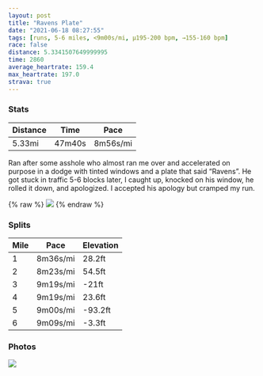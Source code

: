 ```yaml
---
layout: post
title: "Ravens Plate"
date: "2021-06-18 08:27:55"
tags: [runs, 5-6 miles, <9m00s/mi, μ195-200 bpm, →155-160 bpm]
race: false
distance: 5.3341507649999995
time: 2860
average_heartrate: 159.4
max_heartrate: 197.0
strava: true
---
```


### Stats

| Distance | Time | Pace |
|----------|------|------|
|5.33mi|47m40s|8m56s/mi|

Ran after some asshole who almost ran me over and accelerated on purpose in a dodge with tinted windows and a plate that said “Ravens”. He got stuck in traffic 5-6 blocks later, I caught up, knocked on his window, he rolled it down, and apologized. I accepted his apology but cramped my run.

{% raw %}
<img src='https://maps.googleapis.com/maps/api/staticmap?maptype=roadmap&path=enc:e_uwFn{sbMOUQO]M]s@uBu@q@w@_Bw@Qc@SQs@Oa@Yq@[WW]k@MYc@_@kA]S_@OMe@QoB[O[u@[gAq@SKMBWU}@oAk@m@[U{@Qa@WWc@{A{@GD?NMIe@_Au@s@]Ik@c@KASSGQUG]Ca@g@c@Q]JQGKOKC]s@MEODILCASe@_@k@a@D[_@eAWOIKWIGiAm@QE[]{@s@i@[c@MMOs@Oq@w@aAm@eAoAcAm@_Ay@oAs@]_@g@KeAw@Q[Q@w@WmAgASGJy@PQn@CXOHKZ}@`@w@l@}@DY?m@JoBAi@EG]J@Bo@BSGIIRRF\K?@Zj@DCQYc@_@[_@o@a@c@Ei@DM?GOQe@]MAQc@Ba@ESq@q@MA}@a@{B{AO]Ie@SC_A_@OWw@_@g@Ay@i@QWy@I[g@Gu@SMIUQUcAEi@MSB]Ec@WSg@]Uc@Um@?[YKYOIAMM[SI{@IYWq@eEPs@Hu@BsAC[k@{@g@m@Aw@G^oAQaCuAk@Ui@_@e@c@Wc@g@k@S[Um@Qo@?kAN{@v@iBLq@?m@Gu@QWu@gBQSm@_@uAm@a@Y}@oAu@yBSSy@gAgAs@y@Wg@YiAa@Rw@Fy@Lq@p@{BD_@AGaAg@MO_@UgAu@e@e@g@UQOyAcAe@SUWa@WgA{@QQi@QoAu@GM_Ai@m@m@q@g@a@Uw@U_BmAOUAYW[w@a@sBq@_@SYYiAg@o@k@c@UOW[[QWWOi@@o@]WGyAoAa@Mm@q@g@OkAu@i@o@MK_@Uy@YiAeAmAy@eCoAy@o@a@Qc@c@a@Qg@g@YMcCcBwAu@i@m@]K_Ay@_@S][k@]_B{@_Aq@}@g@eBoAs@m@{Au@oBwAMMMe@]WSISU}@e@w@S]o@aBs@g@]qEmCq@[cAi@YY_@U_AiAAKHWZc@Ti@f@m@ZcAJy@AKc@c@OW}@s@YMi@i@c@Mm@_@@O\k@B[WWKGKUc@]F]Pc@Bg@Vg@Bq@f@qAGWH[d@s@Po@Xk@Hg@@e@W_@qAw@KUJe@Ri@T[Tc@f@gCDC&key=AIzaSyC1MId7bFpkLXNAaYhBSTb8jLyiSqzbDtM&size=800x800&markers=color:yellow|label:S|40.74499,-73.9988&markers=color:green|label:F|40.79494000000001,-73.94252999999996'>
{% endraw %}

### Splits

| Mile | Pace | Elevation |
|------|------|-----------|
|1|8m36s/mi|28.2ft|
|2|8m23s/mi|54.5ft|
|3|9m19s/mi|-21ft|
|4|9m19s/mi|23.6ft|
|5|9m00s/mi|-93.2ft|
|6|9m09s/mi|-3.3ft|

### Photos
<img src='https://dgtzuqphqg23d.cloudfront.net/vimJL35ksRadgYeHRE48O7btkJ29B0hx-k7vpmbd9rg-576x768.jpg'>
